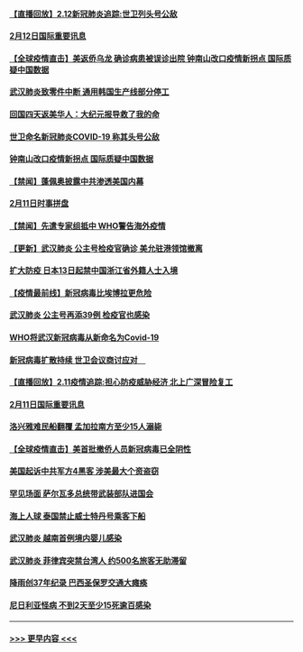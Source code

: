 #### [【直播回放】2.12新冠肺炎追踪:世卫列头号公敌](../pages/prog202/a102775541.md?t=02130044) 
#### [2月12日国际重要讯息](../pages/prog202/a102775437.md?t=02130044) 
#### [【全球疫情直击】美返侨乌龙 确诊病患被误诊出院 钟南山改口疫情新拐点 国际质疑中国数据](../pages/prog202/a102775378.md?t=02130044) 
#### [武汉肺炎致零件中断 通用韩国生产线部分停工](../pages/prog202/a102775365.md?t=02130044) 
#### [回国四天返美华人：大纪元报导救了我的命](../pages/prog202/a102775342.md?t=02130044) 
#### [世卫命名新冠肺炎COVID-19 称其头号公敌](../pages/prog202/a102775196.md?t=02130044) 
#### [钟南山改口疫情新拐点 国际质疑中国数据](../pages/prog202/a102775178.md?t=02130044) 
#### [【禁闻】蓬佩奥披露中共渗透美国内幕](../pages/prog202/a102775129.md?t=02130044) 
#### [2月11日时事拼盘](../pages/prog202/a102775140.md?t=02130044) 
#### [【禁闻】先遣专家组抵中 WHO警告海外疫情](../pages/prog202/a102775112.md?t=02130044) 
#### [【更新】武汉肺炎 公主号检疫官确诊 美允驻港领馆撤离](../pages/prog202/a102770740.md?t=02130044) 
#### [扩大防疫 日本13日起禁中国浙江省外籍人士入境](../pages/prog202/a102775051.md?t=02130044) 
#### [【疫情最前线】新冠病毒比埃博拉更危险](../pages/prog202/a102775043.md?t=02130044) 
#### [武汉肺炎 公主号再添39例 检疫官也感染](../pages/prog202/a102775031.md?t=02130044) 
#### [WHO将武汉新冠病毒从新命名为Covid-19](../pages/prog202/a102774891.md?t=02130044) 
#### [新冠病毒扩散持续 世卫会议商讨应对　](../pages/prog202/a102774850.md?t=02130044) 
#### [【直播回放】2.11疫情追踪:担心防疫威胁经济 北上广深冒险复工](../pages/prog202/a102774741.md?t=02130044) 
#### [2月11日国际重要讯息](../pages/prog202/a102774621.md?t=02130044) 
#### [洛兴雅难民船翻覆 孟加拉南方至少15人溺毙](../pages/prog202/a102774586.md?t=02130044) 
#### [【全球疫情直击】美首批撤侨人员新冠病毒已全阴性](../pages/prog202/a102774523.md?t=02130044) 
#### [美国起诉中共军方4黑客 涉美最大个资盗窃](../pages/prog202/a102774508.md?t=02130044) 
#### [罕见场面  萨尔瓦多总统带武装部队进国会](../pages/prog202/a102774494.md?t=02130044) 
#### [海上人球 泰国禁止威士特丹号乘客下船](../pages/prog202/a102774384.md?t=02130044) 
#### [武汉肺炎 越南首例境内婴儿感染](../pages/prog202/a102774365.md?t=02130044) 
#### [武汉肺炎 菲律宾突禁台湾人 约500名旅客无助滞留](../pages/prog202/a102774288.md?t=02130044) 
#### [降雨创37年纪录 巴西圣保罗交通大瘫痪](../pages/prog202/a102774273.md?t=02130044) 
#### [尼日利亚怪病 不到2天至少15死逾百感染](../pages/prog202/a102774260.md?t=02130044) 

----
#### [ >>> 更早内容 <<< ](../indexes/prog202-earlier.md)
